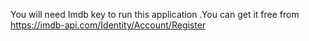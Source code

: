 You will need Imdb key to run this application .You can get it free from https://imdb-api.com/Identity/Account/Register
